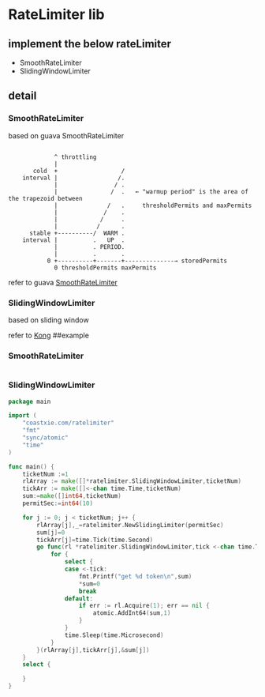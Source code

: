 # RateLimiter lib
## implement the below rateLimiter
* SmoothRateLimiter
* SlidingWindowLimiter

## detail
### SmoothRateLimiter
based on guava SmoothRateLimiter

```

             ^ throttling
             |
       cold  +                  /
    interval |                 /.
             |                / .
             |               /  .   ← "warmup period" is the area of the trapezoid between
             |              /   .     thresholdPermits and maxPermits
             |             /    .
             |            /     .
             |           /      .
      stable +----------/  WARM .
    interval |          .   UP  .
             |          . PERIOD.
             |          .       .
           0 +----------+-------+--------------→ storedPermits
             0 thresholdPermits maxPermits
```

refer to guava [SmoothRateLimiter](https://github.com/google/guava/blob/master/guava/src/com/google/common/util/concurrent/SmoothRateLimiter.java)

### SlidingWindowLimiter
based on sliding window

refer to [Kong](https://konghq.com/blog/how-to-design-a-scalable-rate-limiting-algorithm/)
##example

### SmoothRateLimiter
```go

```

### SlidingWindowLimiter
```go
package main

import (
	"coastxie.com/ratelimiter"
	"fmt"
	"sync/atomic"
	"time"
)

func main() {
	ticketNum :=1
	rlArray := make([]*ratelimiter.SlidingWindowLimiter,ticketNum)
	tickArr := make([]<-chan time.Time,ticketNum)
	sum:=make([]int64,ticketNum)
	permitSec:=int64(10)

	for j := 0; j < ticketNum; j++ {
		rlArray[j],_=ratelimiter.NewSlidingLimiter(permitSec)
		sum[j]=0
		tickArr[j]=time.Tick(time.Second)
		go func(rl *ratelimiter.SlidingWindowLimiter,tick <-chan time.Time,sum *int64) {
			for {
				select {
				case <-tick:
					fmt.Printf("get %d token\n",sum)
					*sum=0
					break
				default:
					if err := rl.Acquire(1); err == nil {
						atomic.AddInt64(sum,1)
					}
				}
				time.Sleep(time.Microsecond)
			}
		}(rlArray[j],tickArr[j],&sum[j])
	}
	select {

	}
}
```

